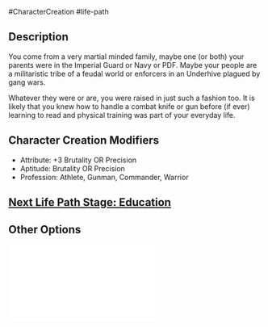 #CharacterCreation #life-path 
## Description
You come from a very martial minded family, maybe one (or both) your parents were in the Imperial Guard or Navy or PDF. Maybe your people are a militaristic tribe of a feudal world or enforcers in an Underhive plagued by gang wars.

Whatever they were or are, you were raised in just such a fashion too. It is likely that you knew how to handle a combat knife or gun before (if ever) learning to read and physical training was part of your everyday life.

## Character Creation Modifiers
- Attribute: +3 Brutality OR Precision
- Aptitude: Brutality OR Precision 
- Profession: Athlete, Gunman, Commander, Warrior

## [Next Life Path Stage: Education](</LifePath/Education/Education.md>)

## Other Options
![](</LifePath/Childhood/List of Childhoods.md>)